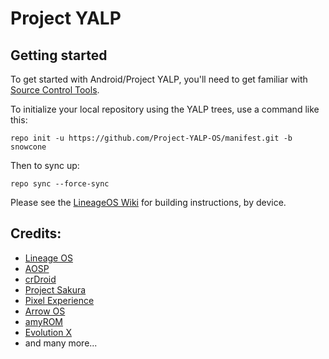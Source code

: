 Project YALP
===========

Getting started
---------------

To get started with Android/Project YALP, you'll need to get familiar with [Source Control Tools](https://source.android.com/setup/develop).

To initialize your local repository using the YALP trees, use a command like this:
```
repo init -u https://github.com/Project-YALP-OS/manifest.git -b snowcone
```
Then to sync up:
```
repo sync --force-sync
```
Please see the [LineageOS Wiki](https://wiki.lineageos.org/) for building instructions, by device.

Credits:
--------
* [Lineage OS](https://github.com/LineageOS)
* [AOSP](https://android.googlesource.com/platform)
* [crDroid](https://github.com/crdroidandroid)
* [Project Sakura](https://github.com/ProjectSakura)
* [Pixel Experience](https://github.com/PixelExperience)
* [Arrow OS](https://github.com/ArrowOS)
* [amyROM](https://github.com/amyROM)
* [Evolution X](https://github.com/Evolution-X)
* and many more...
